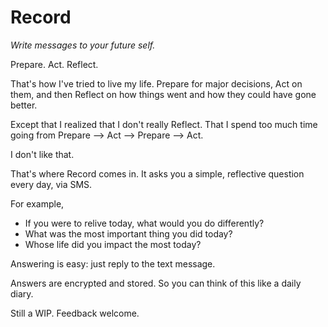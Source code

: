 Record
======

_Write messages to your future self._

Prepare. Act. Reflect.

That's how I've tried to live my life. Prepare for major decisions, Act on them, and then Reflect on how things went and how they could have gone better.

Except that I realized that I don't really Reflect. That I spend too much time going from Prepare --> Act --> Prepare --> Act.

I don't like that.

That's where Record comes in. It asks you a simple, reflective question every day, via SMS.

For example,
- If you were to relive today, what would you do differently?
- What was the most important thing you did today?
- Whose life did you impact the most today?

Answering is easy: just reply to the text message. 

Answers are encrypted and stored. So you can think of this like a daily diary.

Still a WIP. Feedback welcome.
  
